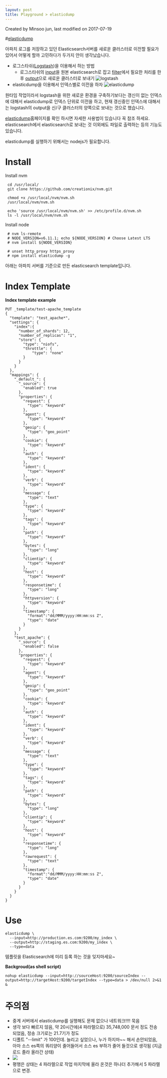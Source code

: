 ```yaml
---
layout: post
title: Playground > elasticdump
---
```


Created by Minsoo jun, last modified on 2017-07-19

#[elasticdump](https://www.npmjs.com/package/elasticdump)

아파치 로그를 저장하고 있던 Elasticsearch서버를 새로운 클러스터로 이전할 필요가 있어서 어떻게 할까 고민하다가 두가지 안이 생각났습니다.
* 로그스타쉬([Logstash](https://www.elastic.co/products/logstash))을 이용해서 하는 방법
    * 로그스타쉬의 [input](https://www.elastic.co/guide/en/logstash/current/plugins-inputs-elasticsearch.html)을 원본 elasticsearch로 잡고 [filter](https://www.elastic.co/guide/en/logstash/6.2/filter-plugins.html)에서 필요한 처리를 한후 [output](https://www.elastic.co/guide/en/logstash/current/plugins-outputs-elasticsearch.html)으로 새로운 클러스터로 보내기
![logstash](https://www.elastic.co/assets/blt8a9ac25aedbd9ca7/logstash-img1.png)
* elasticdump을 이용해서 인덱스별로 이전을 하자
![elasticdump](https://raw.github.com/taskrabbit/elasticsearch-dump/master/elasticdump.jpg)

원타임 작업이라서 logstash을 위한 새로운 환경을 구축하기보다는 갱신이 없는 인덱스에 대해서 elasticdump로 인덱스 단위로 이전을 하고, 현재 갱신중인 인덱스에 대해서는 logstash의 output을 신/구 클러스터의 양쪽으로 보내는 것으로 했습니다.

[elasticdump](https://www.npmjs.com/package/elasticdump)홈페이지를 확인 하시면 자세한 사용법이 있습니다 꼭 참조 하세요. elasticsearch에서 elasticsearch로 보내는 것 이외에도 파일로 출력하는 등의 기능도 있습니다.

elasticdump를 실행하기 위해서는 nodejs가 필요합니다.

Install
=======

Install nvm
```
 cd /usr/local/
 git clone https://github.com/creationix/nvm.git
 
 chmod +x /usr/local/nvm/nvm.sh
 /usr/local/nvm/nvm.sh
 
 echo 'source /usr/local/nvm/nvm.sh' >> /etc/profile.d/nvm.sh
 ls -l /usr/local/nvm/nvm.sh
```
Install node
```
 # nvm ls-remote
 # NODE_VERSION=v6.11.1; echo ${NODE_VERSION} # Choose Latest LTS
 # nvm install ${NODE_VERSION}
 
 # unset http_proxy https_proxy
 # npm install elasticdump -g
```
아래는 아파치 서버를 기준으로 만든 elasticsearch template입니다.

Index Template
==============

**Index template example**
```
PUT _template/test-apache_template
{
  "template": "test_apache*",
  "settings": {
    "index":{
      "number_of_shards": 12,    
      "number_of_replicas": "1",
      "store": {
        "type": "niofs",
        "throttle": {
            "type": "none"
        }
      }
    }
  },
  "mappings": {
    "_default_": {
      "_source": {
        "enabled": true
      },
      "properties": {
        "request": {
          "type": "keyword"
        },
        "agent": {
          "type": "keyword"
        },
        "geoip": {
          "type": "geo_point"
        },
        "cookie": {
          "type": "keyword"
        },
        "auth": {
          "type": "keyword"
        },
        "ident": {
          "type": "keyword"
        },
        "verb": {
          "type": "keyword"
        },
        "message": {
          "type": "text"
        },
        "type": {
          "type": "keyword"
        },
        "tags": {
          "type": "keyword"
        },
        "path": {
          "type": "keyword"
        },
        "bytes": {
          "type": "long"
        },
        "clientip": {
          "type": "keyword"
        },
        "host": {
          "type": "keyword"
        },
        "responsetime": {
          "type": "long"
        },
        "httpversion": {
          "type": "keyword"
        },
        "timestamp": {
          "format":"dd/MMM/yyyy:HH:mm:ss Z",
          "type": "date"
        }
      }
    },
    "test_apache": {
      "_source": {
        "enabled": false
      },
      "properties": {
        "request": {
          "type": "keyword"
        },
        "agent": {
          "type": "keyword"
        },
        "geoip": {
          "type": "geo_point"
        },
        "cookie": {
          "type": "keyword"
        },
        "auth": {
          "type": "keyword"
        },
        "ident": {
          "type": "keyword"
        },
        "verb": {
          "type": "keyword"
        },
        "message": {
          "type": "text"
        },
        "type": {
          "type": "keyword"
        },
        "tags": {
          "type": "keyword"
        },
        "path": {
          "type": "keyword"
        },
        "bytes": {
          "type": "long"
        },
        "clientip": {
          "type": "keyword"
        },
        "host": {
          "type": "keyword"
        },
        "responsetime": {
          "type": "long"
        },
        "rawrequest": {
          "type": "text"
        },
        "timestamp": {
          "format":"dd/MMM/yyyy:HH:mm:ss Z",
          "type": "date"
        }
      }
    }
  }
} 
```
  

Use
===
```
elasticdump \
  --input=http://production.es.com:9200/my_index \
  --output=http://staging.es.com:9200/my_index \
  --type=data
```
템플릿을 Elasticsearch에 미리 등록 하는 것을 잊지마세요~

**Backgroud(as shell script)**
```
nohup elasticdump --input=http://sourceHost:9200/sourceIndex --output=http://targetHost:9200/targetIndex --type=data > /dev/null 2>&1 &
```
주의점
===

*   중계 서버에서 elasticdump를 실행해도 문제 없으나 네트워크!!!! 묵음
*   생각 보다 빠르지 않음, 약 20시간에(4 파라렐으로) 35,748,000 문서 정도 전송 되었음, 정송 크기로는 21.7기가 정도
*   디폴트 "--limit" 가 100인데. 늘리고 싶었으나, 누가 하지마~~ 해서 손안되었음, 아마 소스 es쪽의 쿼리양이 줄어들어서 소스 es 부하가 줄어 들것으로 생각됨 (지금 로드 졸라 올라간 상태)
*   ![](images/16252932.png)
*   평행은 상태는 4 파라렐으로 작업 마지막에 올라 온것은 하나더 추가해서 5 파라렐으로 변경.

